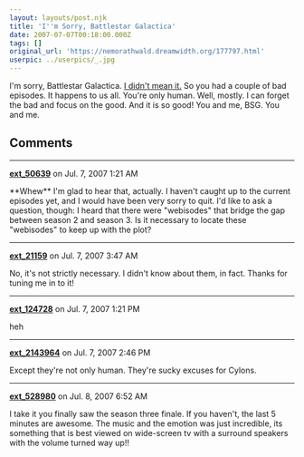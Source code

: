 ```yaml
---
layout: layouts/post.njk
title: 'I''m Sorry, Battlestar Galactica'
date: 2007-07-07T00:18:00.000Z
tags: []
original_url: 'https://nemorathwald.dreamwidth.org/177797.html'
userpic: ../userpics/_.jpg
---
```

I'm sorry, Battlestar Galactica. [I didn't mean it.](http://matt-arnold.livejournal.com/186207.html) So you had a couple of bad episodes. It happens to us all. You're only human. Well, mostly. I can forget the bad and focus on the good. And it is so good! You and me, BSG. You and me.

## Comments

---

**[ext_50639](https://www.dreamwidth.org/users/ext_50639)** on Jul. 7, 2007 1:21 AM

\*\*Whew\*\* I'm glad to hear that, actually. I haven't caught up to the current episodes yet, and I would have been very sorry to quit. I'd like to ask a question, though: I heard that there were "webisodes" that bridge the gap between season 2 and season 3. Is it necessary to locate these "webisodes" to keep up with the plot?

---

**[ext_21159](https://www.dreamwidth.org/users/ext_21159)** on Jul. 7, 2007 3:47 AM

No, it's not strictly necessary. I didn't know about them, in fact. Thanks for tuning me in to it!

---

**[ext_124728](https://www.dreamwidth.org/users/ext_124728)** on Jul. 7, 2007 1:21 PM

heh

---

**[ext_2143964](https://www.dreamwidth.org/users/ext_2143964)** on Jul. 7, 2007 2:46 PM

Except they're not only human. They're sucky excuses for Cylons.

---

**[ext_528980](https://www.dreamwidth.org/users/ext_528980)** on Jul. 8, 2007 6:52 AM

I take it you finally saw the season three finale. If you haven't, the last 5 minutes are awesome. The music and the emotion was just incredible, its something that is best viewed on wide-screen tv with a surround speakers with the volume turned way up!!
